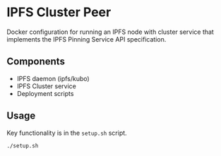 # IPFS Cluster Peer

Docker configuration for running an IPFS node with cluster service that implements the IPFS Pinning Service API specification.

## Components
- IPFS daemon (ipfs/kubo)
- IPFS Cluster service
- Deployment scripts

## Usage

Key functionality is in the `setup.sh` script.

```bash
./setup.sh
```